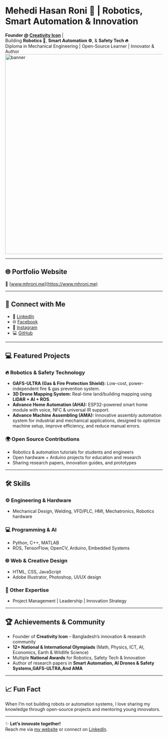 # Mehedi Hasan Roni 🚀 | Robotics, Smart Automation & Innovation

**Founder @ [Creativity Icon](https://www.creativityicon.com)** |  
Building **Robotics 🤖**, **Smart Automation ⚙️**, & **Safety Tech 🔥**  
Diploma in Mechanical Engineering | Open-Source Learner | Innovator & Author  
<img width="1280" height="640" alt="banner" src="https://github.com/user-attachments/assets/c15b4b62-7ab2-4794-a89b-5f09991bb22d" />



---

## 🌐 Portfolio Website
🔗 [www.mhroni.me](https://www.mhroni.me)

---

## 🔗 Connect with Me
- 💼 [LinkedIn](https://www.linkedin.com/in/mehedi-hasan-roni)  
- 🌐 [Facebook](https://www.facebook.com/mhroni.me)  
- 📸 [Instagram](https://www.instagram.com/mhroni.me/)  
- 💻 [GitHub](https://github.com/mhroni-me)  

---

## 💻 Featured Projects

### 🔥 Robotics & Safety Technology
- **GAFS-ULTRA (Gas & Fire Protection Shield):** Low-cost, power-independent fire & gas prevention system.  
- **3D Drone Mapping System:** Real-time land/building mapping using **LiDAR + AI + ROS**.  
- **Advance Home Automation (AHA):** ESP32-powered smart home module with voice, NFC & universal IR support.
- **Advance Machine Assembling (AMA):** Innovative assembly automation system for industrial and mechanical applications, designed to optimize machine setup, improve efficiency, and reduce manual errors. 

### 🌍 Open Source Contributions
- Robotics & automation tutorials for students and engineers  
- Open hardware + Arduino projects for education and research  
- Sharing research papers, innovation guides, and prototypes  

---

## 🛠️ Skills

### ⚙️ Engineering & Hardware
- Mechanical Design, Welding, VFD/PLC, HMI, Mechatronics, Robotics hardware  

### 💻 Programming & AI
- Python, C++, MATLAB  
- ROS, TensorFlow, OpenCV, Arduino, Embedded Systems  

### 🌐 Web & Creative Design
- HTML, CSS, JavaScript  
- Adobe Illustrator, Photoshop, UI/UX design  

### 🎯 Other Expertise
- Project Management | Leadership | Innovation Strategy  

---

## 🏆 Achievements & Community
- Founder of **Creativity Icon** – Bangladesh’s innovation & research community  
- **12+ National & International Olympiads** (Math, Physics, ICT, AI, Economics, Earth & Wildlife Science)  
- Multiple **National Awards** for Robotics, Safety Tech & Innovation  
- Author of research papers in **Smart Automation, AI Drones & Safety Systems,GAFS-ULTRA,And AMA**  

---

## 📈 Fun Fact
When I’m not building robots or automation systems, I love sharing my knowledge through open-source projects and mentoring young innovators.  

---

✨ **Let’s innovate together!**  
Reach me via [my website](https://www.mhroni.me) or connect on [LinkedIn](https://www.linkedin.com/in/mehedi-hasan-roni).
